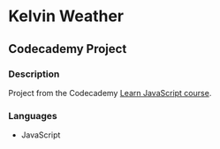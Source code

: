 # Kelvin Weather
## Codecademy Project

### Description

Project from the Codecademy [Learn JavaScript course](https://www.codecademy.com/enrolled/courses/introduction-to-javascript).

### Languages

* JavaScript